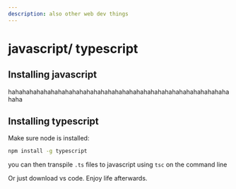 ```yaml
---
description: also other web dev things
---
```


# javascript/ typescript

## Installing javascript

hahahahahahahahahahahahahahahahahahahahahahahahahahahahahahahahaha

## Installing typescript

Make sure node is installed:

```bash
npm install -g typescript
```

you can then transpile `.ts` files to javascript using `tsc` on the command line

Or just download vs code. Enjoy life afterwards.

